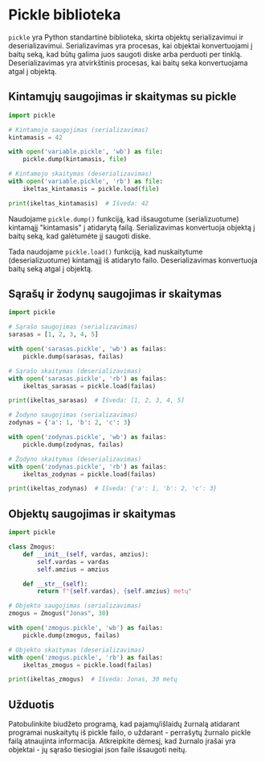 # Pickle biblioteka

`pickle` yra Python standartinė biblioteka, skirta objektų serializavimui ir deserializavimui. Serializavimas yra procesas, kai objektai konvertuojami į baitų seką, kad būtų galima juos saugoti diske arba perduoti per tinklą. Deserializavimas yra atvirkštinis procesas, kai baitų seka konvertuojama atgal į objektą.

## Kintamųjų saugojimas ir skaitymas su pickle

```Python
import pickle

# Kintamojo saugojimas (serializavimas)
kintamasis = 42

with open('variable.pickle', 'wb') as file:
    pickle.dump(kintamasis, file)

# Kintamojo skaitymas (deserializavimas)
with open('variable.pickle', 'rb') as file:
    ikeltas_kintamasis = pickle.load(file)

print(ikeltas_kintamasis)  # Išveda: 42
```

Naudojame `pickle.dump()` funkciją, kad išsaugotume (serializuotume) kintamąjį "kintamasis" į atidarytą failą. Serializavimas konvertuoja objektą į baitų seką, kad galėtumėte jį saugoti diske.

Tada naudojame `pickle.load()` funkciją, kad nuskaitytume (deserializuotume) kintamąjį iš atidaryto failo. Deserializavimas konvertuoja baitų seką atgal į objektą.

## Sąrašų ir žodynų saugojimas ir skaitymas

```Python
import pickle

# Sąrašo saugojimas (serializavimas)
sarasas = [1, 2, 3, 4, 5]

with open('sarasas.pickle', 'wb') as failas:
    pickle.dump(sarasas, failas)

# Sąrašo skaitymas (deserializavimas)
with open('sarasas.pickle', 'rb') as failas:
    ikeltas_sarasas = pickle.load(failas)

print(ikeltas_sarasas)  # Išveda: [1, 2, 3, 4, 5]

# Žodyno saugojimas (serializavimas)
zodynas = {'a': 1, 'b': 2, 'c': 3}

with open('zodynas.pickle', 'wb') as failas:
    pickle.dump(zodynas, failas)

# Žodyno skaitymas (deserializavimas)
with open('zodynas.pickle', 'rb') as failas:
    ikeltas_zodynas = pickle.load(failas)

print(ikeltas_zodynas)  # Išveda: {'a': 1, 'b': 2, 'c': 3}
```

## Objektų saugojimas ir skaitymas

```Python
import pickle

class Zmogus:
    def __init__(self, vardas, amzius):
        self.vardas = vardas
        self.amzius = amzius

    def __str__(self):
        return f"{self.vardas}, {self.amzius} metų"

# Objekto saugojimas (serializavimas)
zmogus = Zmogus("Jonas", 30)

with open('zmogus.pickle', 'wb') as failas:
    pickle.dump(zmogus, failas)

# Objekto skaitymas (deserializavimas)
with open('zmogus.pickle', 'rb') as failas:
    ikeltas_zmogus = pickle.load(failas)

print(ikeltas_zmogus)  # Išveda: Jonas, 30 metų
```

## Užduotis

Patobulinkite biudžeto programą, kad pajamų/išlaidų žurnalą atidarant programai nuskaitytų iš pickle failo, o uždarant - perrašytų žurnalo pickle failą atnaujinta informacija. Atkreipkite dėmesį, kad žurnalo įrašai yra objektai - jų sąrašo tiesiogiai json faile išsaugoti neitų.
